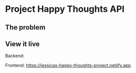 # Project Happy Thoughts API

## The problem

## View it live

Backend:

Frontend: https://jessicas-happy-thoughts-project.netlify.app
